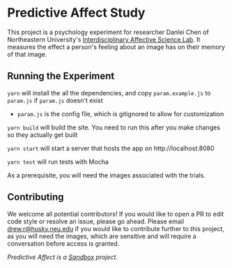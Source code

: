 # Predictive Affect Study

This project is a psychology experiment for researcher Danlei Chen of Northeastern University's [Interdisciplinary Affective Science Lab](https://www.affective-science.org/). 
It measures the effect a person's feeling about an image has on their memory of that image.

## Running the Experiment

`yarn` will install the all the dependencies, and copy `param.example.js` to `param.js` if `param.js` doesn't exist
- `param.js` is the config file, which is gitignored to allow for customization

`yarn build` will build the site. You need to run this after you make changes so they actually get built

`yarn start` will start a server that hosts the app on http://localhost:8080

`yarn test` will run tests with Mocha

As a prerequisite, you will need the images associated with the trials.

## Contributing
We welcome all potential contributors!
If you would like to open a PR to edit code style or resolve an issue, please go ahead.
Please email drew.r@husky.neu.edu if you would like to contribute further to this project, as you will need the images, which are sensitive and will require a conversation before access is granted.


_Predictive Affect is a [Sandbox](https://sandboxneu.com) project._
